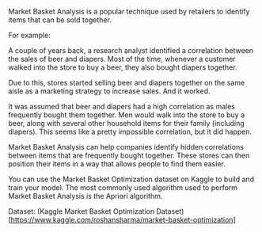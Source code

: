 Market Basket Analysis is a popular technique used by retailers to identify items that can be sold together.

For example:

A couple of years back, a research analyst identified a correlation between the sales of beer and diapers. Most of the time, whenever a customer walked into the store to buy a beer, they also bought diapers together.

Due to this, stores started selling beer and diapers together on the same aisle as a marketing strategy to increase sales. And it worked.

It was assumed that beer and diapers had a high correlation as males frequently bought them together. Men would walk into the store to buy a beer, along with several other household items for their family (including diapers). This seems like a pretty impossible correlation, but it did happen.

Market Basket Analysis can help companies identify hidden correlations between items that are frequently bought together. These stores can then position their items in a way that allows people to find them easier.

You can use the Market Basket Optimization dataset on Kaggle to build and train your model. The most commonly used algorithm used to perform Market Basket Analysis is the Apriori algorithm.

Dataset: (Kaggle Market Basket Optimization Dataset)[https://www.kaggle.com/roshansharma/market-basket-optimization]
